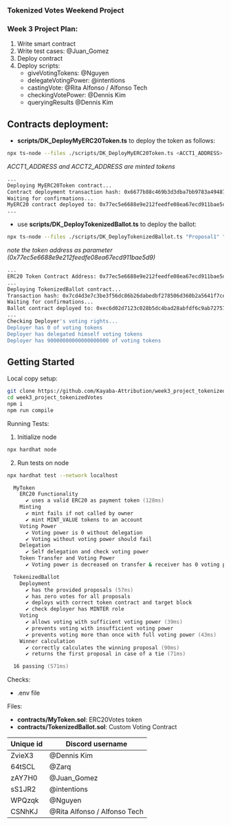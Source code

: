 ### Tokenized Votes Weekend Project


### Week 3 Project Plan:

1. Write smart contract
2. Write test cases: @Juan_Gomez
3. Deploy contract
4. Deploy scripts:
    + giveVotingTokens: @Nguyen
    + delegateVotingPower: @intentions
    + castingVote: @Rita Alfonso / Alfonso Tech
    + checkingVotePower: @Dennis Kim
    + queryingResults @Dennis Kim


## Contracts deployment:
+ **scripts/DK_DeployMyERC20Token.ts** to deploy the token as follows:
```bash
npx ts-node --files ./scripts/DK_DeployMyERC20Token.ts <ACCT1_ADDRESS> <ACCT2_ADDRESS>
```

*ACCT1_ADDRESS and ACCT2_ADDRESS are minted tokens*

```bash
...
Deploying MyERC20Token contract...
Contract deployment transaction hash: 0x6677b88c469b3d3dba7bb9783a49487463c86228c98b3adc78f1fe76267f46eb
Waiting for confirmations...
MyERC20 contract deployed to: 0x77ec5e6688e9e212feedfe08ea67ecd911bae5d9 
...
``` 
+ use **scripts/DK_DeployTokenizedBallot.ts** to deploy the ballot:

```bash
npx ts-node --files ./scripts/DK_DeployTokenizedBallot.ts "Proposal1" "Proposal2" "Proposal3" <TOKEN_ADDRESS>
```
*note the token address as parameter (0x77ec5e6688e9e212feedfe08ea67ecd911bae5d9)*
```bash
...
ERC20 Token Contract Address: 0x77ec5e6688e9e212feedfe08ea67ecd911bae5d9
...
Deploying TokenizedBallot contract...
Transaction hash: 0x7cd4d3e7c3be3f56dc86b26dabedbf278506d360b2a5641f7cec8d558e8114d8
Waiting for confirmations...
Ballot contract deployed to: 0xec6d02d7123c028b5dc4bad28abfdf6c9ab72757
...
Checking Deployer's voting rights...
Deployer has 0 of voting tokens
Deployer has delegated himself voting tokens
Deployer has 90000000000000000000 of voting tokens
```

## Getting Started
Local copy setup:

```bash
git clone https://github.com/Kayaba-Attribution/week3_project_tokenizedVotes
cd week3_project_tokenizedVotes
npm i
npm run compile
```

Running Tests:
1. Initialize node
```zsh
npx hardhat node 
```

2. Run tests on node
```zsh
npx hardhat test --network localhost 
```

```zsh
  MyToken
    ERC20 Functionality
      ✔ uses a valid ERC20 as payment token (128ms)
    Minting
      ✔ mint fails if not called by owner
      ✔ mint MINT_VALUE tokens to an account
    Voting Power
      ✔ Voting power is 0 without delegation
      ✔ Voting without voting power should fail
    Delegation
      ✔ Self delegation and check voting power
    Token Transfer and Voting Power
      ✔ Voting power is decreased on transfer & receiver has 0 voting power

  TokenizedBallot
    Deployment
      ✔ has the provided proposals (57ms)
      ✔ has zero votes for all proposals
      ✔ deploys with correct token contract and target block
      ✔ check deployer has MINTER role
    Voting
      ✔ allows voting with sufficient voting power (39ms)
      ✔ prevents voting with insufficient voting power
      ✔ prevents voting more than once with full voting power (43ms)
    Winner calculation
      ✔ correctly calculates the winning proposal (90ms)
      ✔ returns the first proposal in case of a tie (71ms)

  16 passing (571ms)
```
Checks:
+ .env file


Files:

+ **contracts/MyToken.sol**: ERC20Votes token
+ **contracts/TokenizedBallot.sol**: Custom Voting Contract

| Unique id | Discord username           |
| --------- | -------------------------- |
| ZvieX3    | @Dennis Kim                |
| 64tSCL    | @Zarq                      |
| zAY7H0    | @Juan_Gomez                |
| sS1JR2    | @intentions                |
| WPQzqk    | @Nguyen                    |
| CSNhKJ    | @Rita Alfonso / Alfonso Tech |



